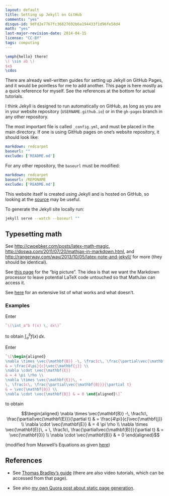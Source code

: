 ```yaml
---
layout: default
title: Setting up Jekyll on GitHub
comments: "yes"
disqus-id: 9dfd2e7767fc36827692b6a194433f1d96fe58d4
math: "yes"
last-major-revision-date: 2014-04-15
license: "CC-BY"
tags: computing
---
```


``` latex
\emph{hello} there!
\( \sin ab \)
$x$
\cdos
```

There are already well-written guides for setting up Jekyll on GitHub Pages, and it would be pointless for me to add another.
This page is here mostly as a quick reference for myself.
See the references at the bottom for actual tutorials.

I think Jekyll is designed to run automatically on GitHub, as long as you are in your website repository (<code>USERNAME.github.io</code>) or in the <code>gh-pages</code> branch in any other repository.

The most important file is called <code>\_config.yml</code>, and must be placed in the main directory.
If one is using GitHub pages on one’s website repository, it should look like:

```yaml
markdown: redcarpet
baseurl: ""
exclude: ['README.md']
```

For any other repository, the <code>baseurl</code> must be modified:

`````yaml
markdown: redcarpet
baseurl: /REPONAME
exclude: ['README.md']
`````

This website itself is created using Jekyll and is hosted on GitHub, so looking at the [source](https://github.com/riceissa/riceissa.github.io) may be useful.

To generate the Jekyll site locally run:

``` bash
jekyll serve --watch --baseurl ""
```

## Typesetting math

See <http://cwoebker.com/posts/latex-math-magic>, <http://doswa.com/2011/07/20/mathjax-in-markdown.html>, and <http://rangerway.com/way/2013/10/05/latex-note-and-jekyll/> for more (they should be identical).

See [this page](http://stackoverflow.com/a/11093303/3422337) for the “big picture”.
The idea is that we want the Markdown processor to leave potential LaTeX code untouched so that MathJax can access it.

See [here](/math/math-test.html) for an extensive list of what works and what doesn’t.

<h3 id="examples">Examples</h3>

Enter

```latex
`\(\int_a^b f(x) \, dx\)`
```

to obtain $\int_a^b f(x) \, dx$.

Enter

```latex
`\[\begin{aligned}
\nabla \times \vec{\mathbf{B}} -\, \frac1c\, \frac{\partial\vec{\mathbf{E}}}{\partial t}
& = \frac{4\pi}{c}\vec{\mathbf{j}} \\
\nabla \cdot \vec{\mathbf{E}}
& = 4 \pi \rho \\
\nabla \times \vec{\mathbf{E}}\, +
\, \frac1c\, \frac{\partial\vec{\mathbf{B}}}{\partial t}
& = \vec{\mathbf{0}} \\
\nabla \cdot \vec{\mathbf{B}} & = 0 \end{aligned}\]`
```

to obtain

$$\begin{aligned}
\nabla \times \vec{\mathbf{B}} -\, \frac1c\, \frac{\partial\vec{\mathbf{E}}}{\partial t}
& = \frac{4\pi}{c}\vec{\mathbf{j}} \\
\nabla \cdot \vec{\mathbf{E}}
& = 4 \pi \rho \\
\nabla \times \vec{\mathbf{E}}\, +
\, \frac1c\, \frac{\partial\vec{\mathbf{B}}}{\partial t}
& = \vec{\mathbf{0}} \\
\nabla \cdot \vec{\mathbf{B}} & = 0 \end{aligned}$$

(modified from Maxwell’s Equations as given [here](http://www.mathjax.org/demos/tex-samples/))

## References

- See [Thomas Bradley’s guide](https://github.com/algonquindesign/jekyll) (there are also video tutorials, which can be accessed from that page).

- See also [my own Quora post about static page generation](https://www.quora.com/Issa-Rice/Data-Archiving/Static-page-generation).
